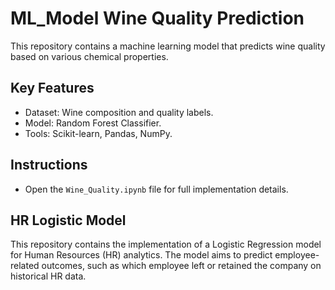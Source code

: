 # ML_Model Wine Quality Prediction
This repository contains a machine learning model that predicts wine quality based on various chemical properties.

## Key Features
- Dataset: Wine composition and quality labels.
- Model: Random Forest Classifier.
- Tools: Scikit-learn, Pandas, NumPy.

## Instructions
- Open the `Wine_Quality.ipynb` file for full implementation details.



## HR Logistic Model
This repository contains the implementation of a Logistic Regression model for Human Resources (HR) analytics. The model aims to predict employee-related outcomes, such as which employee left or retained the company on historical HR data.
